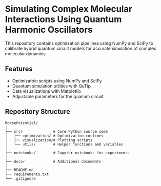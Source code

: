 # Simulating Complex Molecular Interactions Using Quantum Harmonic Oscillators
This repository contains optimization pipelines using NumPy and SciPy to calibrate hybrid quantum circuit models for accurate simulation of complex molecular dynamics.

## Features
- Optimizatoin scripts using NumPy and SciPy
- Quantum simulation utilities with QuTip
- Data visualizations with Matplotlib
- Adjustable parameters for the quanum circuit

## Repository Structure
```plaintext
MorsePotential/
│
├── src/              # Core Python source code
│   ├── optimization/ # Optimization routines 
│   ├── visualization/# Plotting scripts
│   └── utils/        # Helper functions and variables
│
├── notebooks/        # Jupyter notebooks for experiments
|
├── docs/             # Additional documents
|
├── README.md
├── requirements.txt
└── .gitignore
